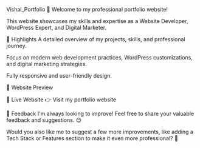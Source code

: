 Vishal_Portfolio 🚀
Welcome to my professional portfolio website!

This website showcases my skills and expertise as a Website Developer, WordPress Expert, and Digital Marketer.

🌟 Highlights
A detailed overview of my projects, skills, and professional journey.

Focus on modern web development practices, WordPress customizations, and digital marketing strategies.

Fully responsive and user-friendly design.

📸 Website Preview


🔗 Live Website
👉 Visit my portfolio website

📢 Feedback
I'm always looking to improve!
Feel free to share your valuable feedback and suggestions. 😊

Would you also like me to suggest a few more improvements, like adding a Tech Stack or Features section to make it even more professional? 🚀








